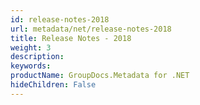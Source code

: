 ```yaml
---
id: release-notes-2018
url: metadata/net/release-notes-2018
title: Release Notes - 2018
weight: 3
description: 
keywords: 
productName: GroupDocs.Metadata for .NET
hideChildren: False
---
```

